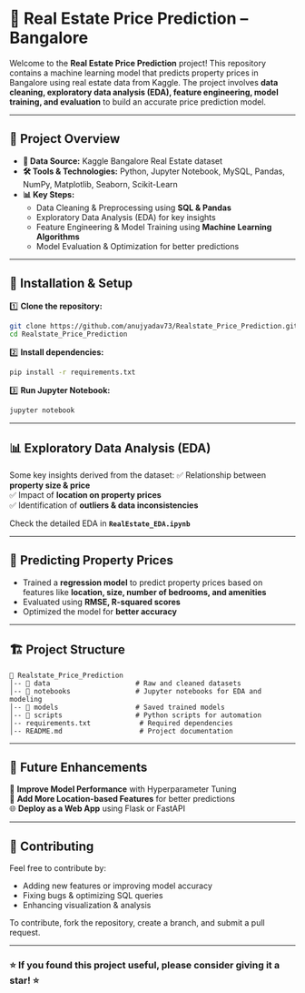 # 🏡 Real Estate Price Prediction – Bangalore

Welcome to the **Real Estate Price Prediction** project! This repository contains a machine learning model that predicts property prices in Bangalore using real estate data from Kaggle. The project involves **data cleaning, exploratory data analysis (EDA), feature engineering, model training, and evaluation** to build an accurate price prediction model.

---

## 📌 Project Overview

- **📂 Data Source:** Kaggle Bangalore Real Estate dataset  
- **🛠️ Tools & Technologies:** Python, Jupyter Notebook, MySQL, Pandas, NumPy, Matplotlib, Seaborn, Scikit-Learn  
- **📊 Key Steps:**  
  - Data Cleaning & Preprocessing using **SQL & Pandas**  
  - Exploratory Data Analysis (EDA) for key insights  
  - Feature Engineering & Model Training using **Machine Learning Algorithms**  
  - Model Evaluation & Optimization for better predictions  

---

## 🚀 Installation & Setup

1️⃣ **Clone the repository:**  
```bash
git clone https://github.com/anujyadav73/Realstate_Price_Prediction.git
cd Realstate_Price_Prediction
```

2️⃣ **Install dependencies:**  
```bash
pip install -r requirements.txt
```

3️⃣ **Run Jupyter Notebook:**  
```bash
jupyter notebook
```

---

## 📊 Exploratory Data Analysis (EDA)

Some key insights derived from the dataset:
✅ Relationship between **property size & price**  
✅ Impact of **location on property prices**  
✅ Identification of **outliers & data inconsistencies**  

Check the detailed EDA in **`RealEstate_EDA.ipynb`**

---

## 🎯 Predicting Property Prices

- Trained a **regression model** to predict property prices based on features like **location, size, number of bedrooms, and amenities**  
- Evaluated using **RMSE, R-squared scores**  
- Optimized the model for **better accuracy**  

---

## 🏗️ Project Structure

```
📂 Realstate_Price_Prediction
│-- 📂 data                     # Raw and cleaned datasets
│-- 📂 notebooks                # Jupyter notebooks for EDA and modeling
│-- 📂 models                   # Saved trained models
│-- 📂 scripts                  # Python scripts for automation
│-- requirements.txt            # Required dependencies
│-- README.md                   # Project documentation
```

---

## 📌 Future Enhancements

🚀 **Improve Model Performance** with Hyperparameter Tuning  
📍 **Add More Location-based Features** for better predictions  
🌐 **Deploy as a Web App** using Flask or FastAPI  

---

## 🤝 Contributing

Feel free to contribute by:
- Adding new features or improving model accuracy
- Fixing bugs & optimizing SQL queries
- Enhancing visualization & analysis

To contribute, fork the repository, create a branch, and submit a pull request.

---

### ⭐ If you found this project useful, please consider giving it a star! ⭐


